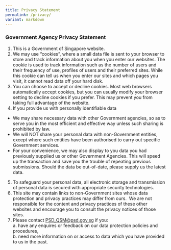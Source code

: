 ```yaml
---
title: Privacy Statement
permalink: /privacy/
variant: markdown
---
```

### **Government Agency Privacy Statement**

1. This is a Government of Singapore website.
2. We may use “cookies”, where a small data file is sent to your browser to store and track information about you when you enter our websites. The cookie is used to track information such as the number of users and their frequency of use, profiles of users and their preferred sites. While this cookie can tell us when you enter our sites and which pages you visit, it cannot read data off your hard disk. 
3. You can choose to accept or decline cookies. Most web browsers automatically accept cookies, but you can usually modify your browser setting to decline cookies if you prefer. This may prevent you from taking full advantage of the website.  
4. If you provide us with personally identifiable data
* We may share necessary data with other Government agencies, so as to serve you in the most efficient and effective way unless such sharing is prohibited by law.
* We will NOT share your personal data with non-Government entities, except where such entities have been authorised to carry out specific Government services.
* For your convenience, we may also display to you data you had previously supplied us or other Government Agencies. This will speed up the transaction and save you the trouble of repeating previous submissions. Should the data be out-of-date, please supply us the latest data.

5.  To safeguard your personal data, all electronic storage and transmission of personal data is secured with appropriate security technologies.
6.  This site may contain links to non-Government sites whose data protection and privacy practices may differ from ours.  We are not responsible for the content and privacy practices of these other websites and encourage you to consult the privacy notices of those sites. 
7.  Please contact [PSD\_QSM@psd.gov.sg](mailto:PSD_QSM@psd.gov.sg) if you:  
    a. have any enquires or feedback on our data protection policies and procedures,  
    b. need more information on or access to data which you have provided to us in the past.